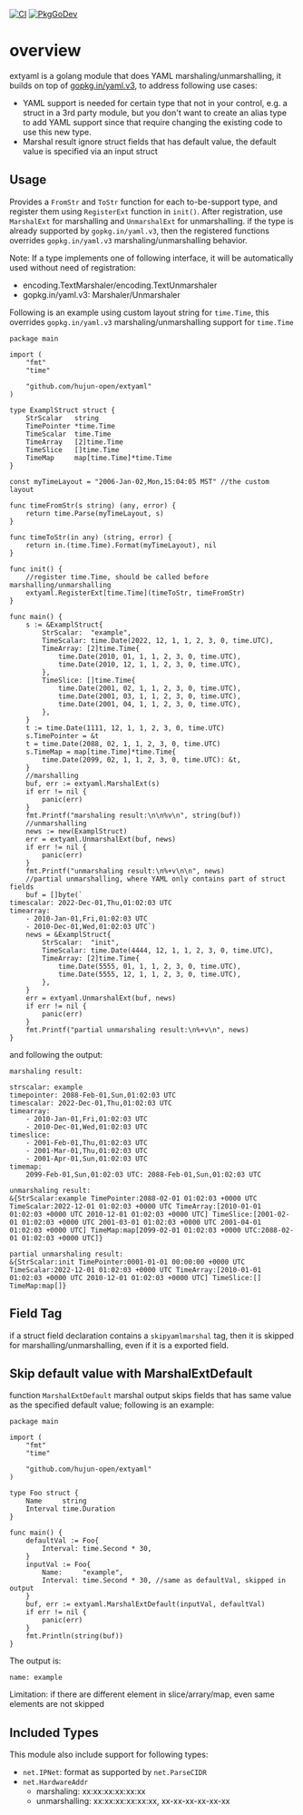 [![CI](https://github.com/hujun-open/extyaml/actions/workflows/main.yaml/badge.svg)](https://github.com/hujun-open/extyaml/actions/workflows/main.yaml)
[![PkgGoDev](https://pkg.go.dev/badge/github.com/hujun-open/extyaml)](https://pkg.go.dev/github.com/hujun-open/extyaml)
# overview
extyaml is a golang module that does YAML marshaling/unmarshalling, it builds on top of [gopkg.in/yaml.v3](https://github.com/go-yaml/yaml), to address following use cases:

- YAML support is needed for certain type that not in your control, e.g. a struct in a 3rd party module, but you don't want to create an alias type to add YAML support since that require changing the existing code to use this new type. 
- Marshal result ignore struct fields that has default value, the default value is specified via an input struct


## Usage
Provides a `FromStr` and `ToStr` function for each to-be-support type, and register them using `RegisterExt` function in `init()`. After registration, use `MarshalExt` for marshalling and `UnmarshalExt` for unmarshalling. if the type is already supported by `gopkg.in/yaml.v3`, then the registered functions overrides `gopkg.in/yaml.v3` marshaling/unmarshalling behavior.

Note: If a type implements one of following interface, it will be automatically used without need of registration:

- encoding.TextMarshaler/encoding.TextUnmarshaler
- gopkg.in/yaml.v3: Marshaler/Unmarshaler



Following is an example using custom layout string for `time.Time`, this overrides `gopkg.in/yaml.v3` marshaling/unmarshalling support for `time.Time`

```
package main

import (
	"fmt"
	"time"

	"github.com/hujun-open/extyaml"
)

type ExamplStruct struct {
	StrScalar   string
	TimePointer *time.Time
	TimeScalar  time.Time
	TimeArray   [2]time.Time
	TimeSlice   []time.Time
	TimeMap     map[time.Time]*time.Time
}

const myTimeLayout = "2006-Jan-02,Mon,15:04:05 MST" //the custom layout

func timeFromStr(s string) (any, error) {
	return time.Parse(myTimeLayout, s)
}

func timeToStr(in any) (string, error) {
	return in.(time.Time).Format(myTimeLayout), nil
}

func init() {
	//register time.Time, should be called before marshalling/unmarshalling
	extyaml.RegisterExt[time.Time](timeToStr, timeFromStr)
}

func main() {
	s := &ExamplStruct{
		StrScalar:  "example",
		TimeScalar: time.Date(2022, 12, 1, 1, 2, 3, 0, time.UTC),
		TimeArray: [2]time.Time{
			time.Date(2010, 01, 1, 1, 2, 3, 0, time.UTC),
			time.Date(2010, 12, 1, 1, 2, 3, 0, time.UTC),
		},
		TimeSlice: []time.Time{
			time.Date(2001, 02, 1, 1, 2, 3, 0, time.UTC),
			time.Date(2001, 03, 1, 1, 2, 3, 0, time.UTC),
			time.Date(2001, 04, 1, 1, 2, 3, 0, time.UTC),
		},
	}
	t := time.Date(1111, 12, 1, 1, 2, 3, 0, time.UTC)
	s.TimePointer = &t
	t = time.Date(2088, 02, 1, 1, 2, 3, 0, time.UTC)
	s.TimeMap = map[time.Time]*time.Time{
		time.Date(2099, 02, 1, 1, 2, 3, 0, time.UTC): &t,
	}
	//marshalling
	buf, err := extyaml.MarshalExt(s)
	if err != nil {
		panic(err)
	}
	fmt.Printf("marshaling result:\n\n%v\n", string(buf))
	//unmarshalling
	news := new(ExamplStruct)
	err = extyaml.UnmarshalExt(buf, news)
	if err != nil {
		panic(err)
	}
	fmt.Printf("unmarshaling result:\n%+v\n\n", news)
	//partial unmarshalling, where YAML only contains part of struct fields
	buf = []byte(`
timescalar: 2022-Dec-01,Thu,01:02:03 UTC
timearray:
    - 2010-Jan-01,Fri,01:02:03 UTC
    - 2010-Dec-01,Wed,01:02:03 UTC`)
	news = &ExamplStruct{
		StrScalar:  "init",
		TimeScalar: time.Date(4444, 12, 1, 1, 2, 3, 0, time.UTC),
		TimeArray: [2]time.Time{
			time.Date(5555, 01, 1, 1, 2, 3, 0, time.UTC),
			time.Date(5555, 12, 1, 1, 2, 3, 0, time.UTC),
		},
	}
	err = extyaml.UnmarshalExt(buf, news)
	if err != nil {
		panic(err)
	}
	fmt.Printf("partial unmarshaling result:\n%+v\n", news)
}

```
and following the output:
```
marshaling result:

strscalar: example
timepointer: 2088-Feb-01,Sun,01:02:03 UTC
timescalar: 2022-Dec-01,Thu,01:02:03 UTC
timearray:
    - 2010-Jan-01,Fri,01:02:03 UTC
    - 2010-Dec-01,Wed,01:02:03 UTC
timeslice:
    - 2001-Feb-01,Thu,01:02:03 UTC
    - 2001-Mar-01,Thu,01:02:03 UTC
    - 2001-Apr-01,Sun,01:02:03 UTC
timemap:
    2099-Feb-01,Sun,01:02:03 UTC: 2088-Feb-01,Sun,01:02:03 UTC

unmarshaling result:
&{StrScalar:example TimePointer:2088-02-01 01:02:03 +0000 UTC TimeScalar:2022-12-01 01:02:03 +0000 UTC TimeArray:[2010-01-01 01:02:03 +0000 UTC 2010-12-01 01:02:03 +0000 UTC] TimeSlice:[2001-02-01 01:02:03 +0000 UTC 2001-03-01 01:02:03 +0000 UTC 2001-04-01 01:02:03 +0000 UTC] TimeMap:map[2099-02-01 01:02:03 +0000 UTC:2088-02-01 01:02:03 +0000 UTC]}       

partial unmarshaling result:
&{StrScalar:init TimePointer:0001-01-01 00:00:00 +0000 UTC TimeScalar:2022-12-01 01:02:03 +0000 UTC TimeArray:[2010-01-01 01:02:03 +0000 UTC 2010-12-01 01:02:03 +0000 UTC] TimeSlice:[] TimeMap:map[]}
```

## Field Tag
if a struct field declaration contains a `skipyamlmarshal` tag, then it is skipped for marshalling/unmarshalling, even if it is a exported field.

## Skip default value with MarshalExtDefault
function `MarshalExtDefault` marshal output skips fields that has same value as the specified default value;
following is an example:
```
package main

import (
	"fmt"
	"time"

	"github.com/hujun-open/extyaml"
)

type Foo struct {
	Name     string
	Interval time.Duration
}

func main() {
	defaultVal := Foo{
		Interval: time.Second * 30,
	}
	inputVal := Foo{
		Name:     "example",
		Interval: time.Second * 30, //same as defaultVal, skipped in output
	}
	buf, err := extyaml.MarshalExtDefault(inputVal, defaultVal)
	if err != nil {
		panic(err)
	}
	fmt.Println(string(buf))
}
```
The output is:
```
name: example
```

Limitation: if there are different element in slice/arrary/map, even same elements are not skipped
## Included Types

This module also include support for following types:

- `net.IPNet`: format as supported by `net.ParseCIDR`
- `net.HardwareAddr`
    - marshaling: xx:xx:xx:xx:xx:xx
    - unmarshalling: xx:xx:xx:xx:xx:xx, xx-xx-xx-xx-xx-xx